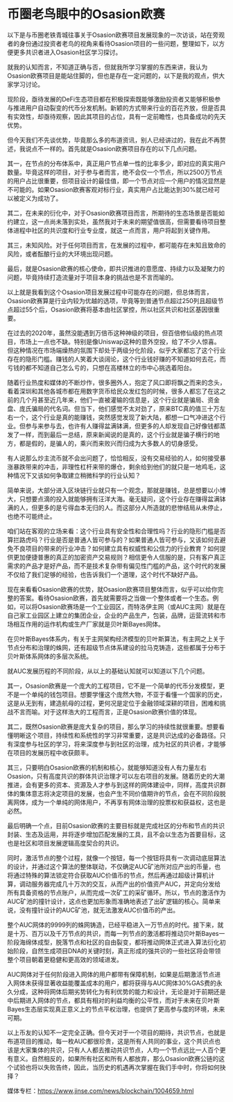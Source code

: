 # **币圈老鸟眼中的Osasion欧赛**

以下是与币圈老铁青城往事关于Osasion欧赛项目发展现象的一次访谈，站在旁观者的身份通过投资者老鸟的视角来看待Osasion项目的一些问题，整理如下，以方便更多共识者进入Osasion社区学习探讨。

就我的认知而言，不知道正确与否，但就我所学习掌握的东西来讲，我认为Osasion欧赛项目是能站住脚的，但也是存在一定问题的，以下是我的观点，供大家学习讨论。

现阶段，亟待发展的DeFi生态项目都在积极探索既能够激励投资者又能够积极参与推进用户自动裂变的代币分发机制。新颖的方式带来行业的百花齐放，但是否具有实效性，却亟待观察，因此其项目的占位，具有一定前瞻性，也具备成功的先天优势。

但今天我们不先谈优势，毕竟那么多的布道资讯，别人已经讲过的，我在此不再赘述，我说点不一样的。首先就是Osasion欧赛项目存在的以下几点问题。

其一，在节点的分布体系中，真正用户节点单一性的比率多少，即对应的真实用户数量。毕竟这样的项目，对于参与者而言，绝不会仅一个节点，所以2500万节点的用户占比很重要，但项目设计的最佳值，即一个节点对应一个用户的情况显然是不可能的。如果Osasion欧赛客观对标行业，真实用户占比能达到30%就已经可以被定义为成功了。

其二，在未来的衍化中，对于Osasion欧赛项目而言，所期待的生态场景是否能如约建立，这一点尚未落到实处，虽然我对于未来的期望值很高，但需要看待项目整体进程中社区的共识度和行业专业度，就这一点而言，用户将起到关键作用。

其三，未知风险。对于任何项目而言，在发展的过程中，都可能存在未知且致命的风险，或者酝酿行业的大环境出现问题。

最后，就是Osasion欧赛的核心使命，即共识推进的意愿度、持续力以及凝聚力的问题，毕竟持续打造流量对于项目本身的挑战也是不言而喻的。

以上就是我看到这个Osasion项目发展过程中可能存在的问题，但总体而言，Osasion欧赛算是行业内较为优越的选项，毕竟等到普通节点超过250列且超级节点超过55个后，Osasion欧赛将基本由社区掌控，所以社区共识和社区基因很重要。

在过去的2020年，虽然没能遇到万倍币这种神级的项目，但百倍修仙级的热点项目，市场上一点也不缺。特别是像Uniswap这种的意外空投，给了不少人惊喜。但这种情况在市场端燥热的氛围下却处于两级分化阶段，似乎大家都忘了这个行业存在的隐形门槛。赚钱的人笑着大谈阔论，这个行业钱好赚的不知道如何去花，而亏钱的都不知道自己怎么亏的，只想在高楼林立的市中心挑选着阳台。

随着行业热度和媒体的不断炒作，很多圈外人，抱定了风口即将飘之而来的念头，看着深圳和其他各城市都在用数字货币给民众发红包的时候，很多人都忘了在这之前的几个月甚至近几年来，他们一直被灌输的信息是，这个行业就是骗局、资金盘、庞氏骗局的代名词。但当下，他们感觉不太对劲了，原来BTC真的值三十万左右一个，这个行业是真的能赚钱，突然感觉发现了新大陆，都想一口气冲进这个行业。但参与来参与去，也许有人赚得盆满钵满，但更多的人却发现自己好像钱都蒸发了一样，而到最后一总结，原来新闻说的是真的，这个行业就是骗子横行的地方，都是假的，是骗人的，乘兴而来败兴而归成为大多数人的切身感受。

有人说那么炒主流币就不会出问题了，恰恰相反，没有交易经验的人，如何接受暴涨暴跌带来的冲击，非理性杠杆来带的爆仓，剩余给到他们的就只是一地鸡毛，这种情况下又该如何争取建立稍微科学的行业认知？

简单来说，大部分进入区块链行业就只有一个观念，那就是赚钱，总是想要以小博大，只想要点滴的投入就能够拥有汪洋大海。毫无疑问，这个行业存在赚得盆满钵满的人，但更多的是亏得血本无归的人。而这部分人所造就的悲惨结局从未停止，也绝不可能终止。

咱们站在客观的立场来看：这个行业具有安全性和合理性吗？行业的隐形门槛是否算拦路虎吗？行业是否是普通人皆可参与的？如果普通人皆可参与，又该如何去避免不良项目的带来的行业冲击？如何建立具有权威性和公信力的行业教育？如何提供更加便捷普惠的真正的加密资产交易规则？相信更令人信服的是，只有客户真正需求的产品才是好产品，而不是技术复杂带有偏见性门槛的产品，这个时代的发展不仅给了我们足够的经验，也告诉我们一个道理，这个时代不缺好产品。

现在来看看Osasion欧赛的优势，就Osasion欧赛项目整体而言，似乎可以给你完整的答案。看待Osasion欧赛，首先就需要将之当做一个整体或者一个生态。例如，可以将Osasion欧赛场是一个工业园区，而特洛伊主网（或AUC主网）就是在自己家工业园区上建立的集团企业，企业的产品生产，包装，品牌，运营流转和市场相互作用的运作机构或生产厂家就是贝叶斯Bayes网体。

在贝叶斯Bayes体系内，有关于主网架构经济模型的贝叶斯算法，有主网之上关于节点分布和治理的蛛网，还有超级节点体系建设的拉马克铸造，这些都属于分布于贝叶斯体系网体的多层次系统。

就AUC发展历程的不同阶段，从以上的基础认知就可以知道以下几个问题。

其一，Osasion欧赛是一个庞大的工程项目，它不是一个简单的代币分发模型，更不是一个单纯的钱包项目。想要学懂这个庞然大物，不亚于看懂一个国家的历史，这是从无到有，建造航母的过程，更何况是定位于金融领域深耕的项目，困难和挑战不言而喻。对于这样浩大的工程而言，正是Osasion欧赛价值的体现。

其二，既然Osasion欧赛是庞大复杂的项目，那么学习的持续性就很重要。想要看懂明晰这个项目，持续性和系统性的学习非常重要，这是共识达成的必备路径。只有深度参与社区的学习，将来深度参与到社区的治理，成为社区的共识者，才能够在项目的发展历程中收获颇丰。

其三，只要明白Osasion欧赛的机制和核心，就能够知道没有人有力量左右Osasion，只有高度共识的群体共识治理才可以左右项目的发展。随着历史的大潮推进，会有更多的资本、资源及人才参与到这样的网体建设中，同样，高度共识群体的集体意志将决定项目的发展，也会产生不同价值期许的节点，会在不同阶段脱离网体，成为一个单纯的网体用户，不再享有网体治理的投票权和获益权，这也是必然。

最后明确一个点，目前Osasion欧赛的主要目标就是完成社区的分布和节点的共识封装、生态及运用，并将逐步增加匹配发展的工具，且不会以生态为首要目标，这也是社区和项目发展逻辑高度契合的共识。

同时，激活节点的整个过程，就像一个按钮，每一个按钮将具有一次调动底层算法的设计，并通过这个算法的整体联动，不仅确定AUC矿池所对应产出的币量，也将通过特殊的算法锁定符合获取AUC价值币的节点，然后再通过超级计算机计算，调动服务器完成几十万次的交互，从而产出的价值资产AUC，并定向分发给所有具备资格的节点账户，从而完成一次矿工的采矿循环。所以，节点的激活作为AUC矿池的撞针设计，这点也更加形象而准确地表述了出矿逻辑的核心。简单来说，没有撞针设计的AUC矿池，就无法激发AUC价值币的产出。

整个AUC网体的9999列的蛛网铸造，已经平稳进入一万节点的时代。接下来，就是十万、百万以及千万节点的共识，而每一列节点的激活都将推动贝叶斯Bayes一阶段海绵体成型，脱落节点和社区的自由裂变，都将推动网体正式进入算法衍化初始阶段，自然生成项目DNA的关键时刻，真正形成的强共识的一些社区将会带领整个项目朝着更稳健和更高效的领域进发。

AUC网体对于任何阶段进入网体的用户都带有保障机制，如果是后期激活节点进入网体未获得显著收益能覆盖成本的用户，都将获得与AUC网体30%GAS费的永久分成，这种将网体后期劣势转化为有利优势的能力和设计，无论是对于前期还是中后期进入网体的节点，都具有相对的利益均衡的公平性，而对于未来在贝叶斯Bayes生态层实现真正意义上的节点平权治理，也提供了更高参与度的环境，未来可期。

以上币友的认知不一定完全正确。但今天对于一个项目的期待，共识节点，也就是布道项目的推动，每一枚AUC都很珍贵，这是所有人共同的事业，这个共识点也该是大家集体的共识，只有人人都去推动共识节点，人均一个节点远比一人百个更有意义。自然相反的，如果所有社区和所有人都放弃，那么Osasion欧赛公链的这个试验也将以失败告终，因此，当历史的机遇再次掌握在我们手中时，你将如何抉择？

媒体专栏：https://www.jinse.com/news/blockchain/1004659.html
